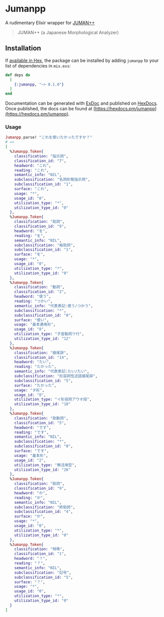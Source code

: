 # Jumanpp

A rudimentary Elixir wrapper for [JUMAN++](http://nlp.ist.i.kyoto-u.ac.jp/EN/?JUMAN++)

> JUMAN++ (a Japanese Morphological Analyzer)

## Installation

If [available in Hex](https://hex.pm/docs/publish), the package can be installed
by adding `jumanpp` to your list of dependencies in `mix.exs`:

```elixir
def deps do
  [
    {:jumanpp, "~> 0.1.0"}
  ]
end
```

Documentation can be generated with [ExDoc](https://github.com/elixir-lang/ex_doc)
and published on [HexDocs](https://hexdocs.pm). Once published, the docs can
be found at [https://hexdocs.pm/jumanpp](https://hexdocs.pm/jumanpp).

### Usage

```elixir
Jumanpp.parse! "これを使いたかったですか？"
# =>
[
  %Jumanpp.Token{
    classification: "指示詞",
    classification_id: "7",
    headword: "これ",
    reading: "これ",
    semantic_info: "NIL",
    subclassification: "名詞形態指示詞",
    subclassification_id: "1",
    surface: "これ",
    usage: "*",
    usage_id: "0",
    utilization_type: "*",
    utilization_type_id: "0"
  },
  %Jumanpp.Token{
    classification: "助詞",
    classification_id: "9",
    headword: "を",
    reading: "を",
    semantic_info: "NIL",
    subclassification: "格助詞",
    subclassification_id: "1",
    surface: "を",
    usage: "*",
    usage_id: "0",
    utilization_type: "*",
    utilization_type_id: "0"
  },
  %Jumanpp.Token{
    classification: "動詞",
    classification_id: "2",
    headword: "使う",
    reading: "つかい",
    semantic_info: "代表表記:使う/つかう",
    subclassification: "*",
    subclassification_id: "0",
    surface: "使い",
    usage: "基本連用形",
    usage_id: "8",
    utilization_type: "子音動詞ワ行",
    utilization_type_id: "12"
  },
  %Jumanpp.Token{
    classification: "接尾辞",
    classification_id: "14",
    headword: "たい",
    reading: "たかった",
    semantic_info: "代表表記:たい/たい",
    subclassification: "形容詞性述語接尾辞",
    subclassification_id: "5",
    surface: "たかった",
    usage: "タ形",
    usage_id: "8",
    utilization_type: "イ形容詞アウオ段",
    utilization_type_id: "18"
  },
  %Jumanpp.Token{
    classification: "助動詞",
    classification_id: "5",
    headword: "です",
    reading: "です",
    semantic_info: "NIL",
    subclassification: "*",
    subclassification_id: "0",
    surface: "です",
    usage: "基本形",
    usage_id: "2",
    utilization_type: "無活用型",
    utilization_type_id: "26"
  },
  %Jumanpp.Token{
    classification: "助詞",
    classification_id: "9",
    headword: "か",
    reading: "か",
    semantic_info: "NIL",
    subclassification: "終助詞",
    subclassification_id: "4",
    surface: "か",
    usage: "*",
    usage_id: "0",
    utilization_type: "*",
    utilization_type_id: "0"
  },
  %Jumanpp.Token{
    classification: "特殊",
    classification_id: "1",
    headword: "？",
    reading: "？",
    semantic_info: "NIL",
    subclassification: "記号",
    subclassification_id: "5",
    surface: "？",
    usage: "*",
    usage_id: "0",
    utilization_type: "*",
    utilization_type_id: "0"
  }
]
```
